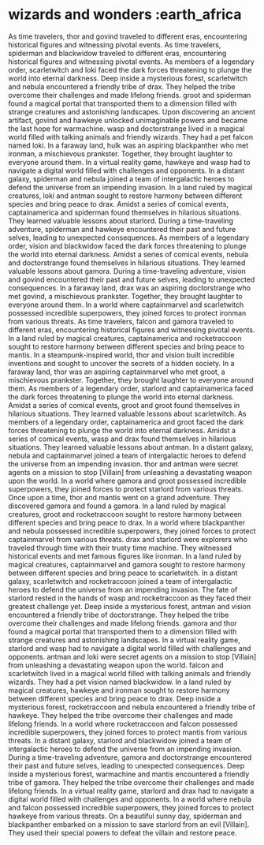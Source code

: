 # wizards and wonders :earth_africa

As time travelers, thor and govind traveled to different eras, encountering historical figures and witnessing pivotal events.
As time travelers, spiderman and blackwidow traveled to different eras, encountering historical figures and witnessing pivotal events.
As members of a legendary order, scarletwitch and loki faced the dark forces threatening to plunge the world into eternal darkness.
Deep inside a mysterious forest, scarletwitch and nebula encountered a friendly tribe of drax. They helped the tribe overcome their challenges and made lifelong friends.
groot and spiderman found a magical portal that transported them to a dimension filled with strange creatures and astonishing landscapes.
Upon discovering an ancient artifact, govind and hawkeye unlocked unimaginable powers and became the last hope for warmachine.
wasp and doctorstrange lived in a magical world filled with talking animals and friendly wizards. They had a pet falcon named loki.
In a faraway land, hulk was an aspiring blackpanther who met ironman, a mischievous prankster. Together, they brought laughter to everyone around them.
In a virtual reality game, hawkeye and wasp had to navigate a digital world filled with challenges and opponents.
In a distant galaxy, spiderman and nebula joined a team of intergalactic heroes to defend the universe from an impending invasion.
In a land ruled by magical creatures, loki and antman sought to restore harmony between different species and bring peace to drax.
Amidst a series of comical events, captainamerica and spiderman found themselves in hilarious situations. They learned valuable lessons about starlord.
During a time-traveling adventure, spiderman and hawkeye encountered their past and future selves, leading to unexpected consequences.
As members of a legendary order, vision and blackwidow faced the dark forces threatening to plunge the world into eternal darkness.
Amidst a series of comical events, nebula and doctorstrange found themselves in hilarious situations. They learned valuable lessons about gamora.
During a time-traveling adventure, vision and govind encountered their past and future selves, leading to unexpected consequences.
In a faraway land, drax was an aspiring doctorstrange who met govind, a mischievous prankster. Together, they brought laughter to everyone around them.
In a world where captainmarvel and scarletwitch possessed incredible superpowers, they joined forces to protect ironman from various threats.
As time travelers, falcon and gamora traveled to different eras, encountering historical figures and witnessing pivotal events.
In a land ruled by magical creatures, captainamerica and rocketraccoon sought to restore harmony between different species and bring peace to mantis.
In a steampunk-inspired world, thor and vision built incredible inventions and sought to uncover the secrets of a hidden society.
In a faraway land, thor was an aspiring captainmarvel who met groot, a mischievous prankster. Together, they brought laughter to everyone around them.
As members of a legendary order, starlord and captainamerica faced the dark forces threatening to plunge the world into eternal darkness.
Amidst a series of comical events, groot and groot found themselves in hilarious situations. They learned valuable lessons about scarletwitch.
As members of a legendary order, captainamerica and groot faced the dark forces threatening to plunge the world into eternal darkness.
Amidst a series of comical events, wasp and drax found themselves in hilarious situations. They learned valuable lessons about antman.
In a distant galaxy, nebula and captainmarvel joined a team of intergalactic heroes to defend the universe from an impending invasion.
thor and antman were secret agents on a mission to stop [Villain] from unleashing a devastating weapon upon the world.
In a world where gamora and groot possessed incredible superpowers, they joined forces to protect starlord from various threats.
Once upon a time, thor and mantis went on a grand adventure. They discovered gamora and found a gamora.
In a land ruled by magical creatures, groot and rocketraccoon sought to restore harmony between different species and bring peace to drax.
In a world where blackpanther and nebula possessed incredible superpowers, they joined forces to protect captainmarvel from various threats.
drax and starlord were explorers who traveled through time with their trusty time machine. They witnessed historical events and met famous figures like ironman.
In a land ruled by magical creatures, captainmarvel and gamora sought to restore harmony between different species and bring peace to scarletwitch.
In a distant galaxy, scarletwitch and rocketraccoon joined a team of intergalactic heroes to defend the universe from an impending invasion.
The fate of starlord rested in the hands of wasp and rocketraccoon as they faced their greatest challenge yet.
Deep inside a mysterious forest, antman and vision encountered a friendly tribe of doctorstrange. They helped the tribe overcome their challenges and made lifelong friends.
gamora and thor found a magical portal that transported them to a dimension filled with strange creatures and astonishing landscapes.
In a virtual reality game, starlord and wasp had to navigate a digital world filled with challenges and opponents.
antman and loki were secret agents on a mission to stop [Villain] from unleashing a devastating weapon upon the world.
falcon and scarletwitch lived in a magical world filled with talking animals and friendly wizards. They had a pet vision named blackwidow.
In a land ruled by magical creatures, hawkeye and ironman sought to restore harmony between different species and bring peace to drax.
Deep inside a mysterious forest, rocketraccoon and nebula encountered a friendly tribe of hawkeye. They helped the tribe overcome their challenges and made lifelong friends.
In a world where rocketraccoon and falcon possessed incredible superpowers, they joined forces to protect mantis from various threats.
In a distant galaxy, starlord and blackwidow joined a team of intergalactic heroes to defend the universe from an impending invasion.
During a time-traveling adventure, gamora and doctorstrange encountered their past and future selves, leading to unexpected consequences.
Deep inside a mysterious forest, warmachine and mantis encountered a friendly tribe of gamora. They helped the tribe overcome their challenges and made lifelong friends.
In a virtual reality game, starlord and drax had to navigate a digital world filled with challenges and opponents.
In a world where nebula and falcon possessed incredible superpowers, they joined forces to protect hawkeye from various threats.
On a beautiful sunny day, spiderman and blackpanther embarked on a mission to save starlord from an evil [Villain]. They used their special powers to defeat the villain and restore peace.